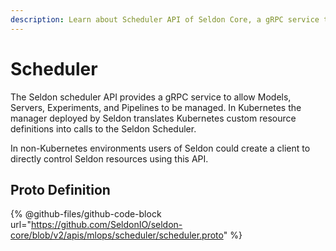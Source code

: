 ```yaml
---
description: Learn about Scheduler API of Seldon Core, a gRPC service that enables management of ML Models, Servers, Experiments, and Pipelines. Discover how it integrates with Kubernetes and provides direct resource control in non-Kubernetes environments.
---
```


# Scheduler

The Seldon scheduler API provides a gRPC service to allow Models, Servers, Experiments, and Pipelines to be managed. In Kubernetes the manager deployed by Seldon translates Kubernetes custom resource definitions into calls to the Seldon Scheduler.

In non-Kubernetes environments users of Seldon could create a client to directly control Seldon resources using this API.

## Proto Definition

{% @github-files/github-code-block url="https://github.com/SeldonIO/seldon-core/blob/v2/apis/mlops/scheduler/scheduler.proto" %}

